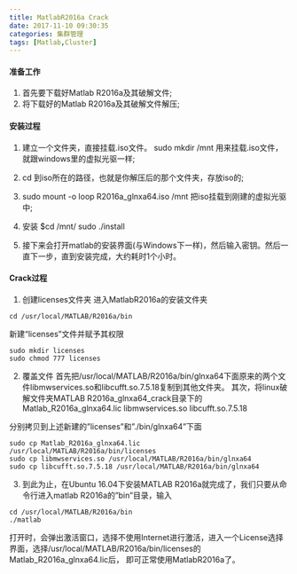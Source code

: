 ```yaml
---
title: MatlabR2016a Crack
date: 2017-11-10 09:30:35
categories: 集群管理
tags: [Matlab,Cluster]
---
```


#### 准备工作
1. 首先要下载好Matlab R2016a及其破解文件;
2. 将下载好的Matlab R2016a及其破解文件解压;

#### 安装过程
1. 建立一个文件夹，直接挂载.iso文件。
sudo mkdir /mnt
用来挂载.iso文件，就跟windows里的虚拟光驱一样;

2. cd 到iso所在的路径，也就是你解压后的那个文件夹，存放iso的;

3. sudo mount -o loop R2016a_glnxa64.iso /mnt 把iso挂载到刚建的虚拟光驱中;

4. 安装
$cd /mnt/ 
sudo ./install
5. 接下来会打开matlab的安装界面(与Windows下一样)，然后输入密钥。然后一直下一步，直到安装完成，大约耗时1个小时。

#### Crack过程
1. 创建licenses文件夹
进入MatlabR2016a的安装文件夹
```
cd /usr/local/MATLAB/R2016a/bin
```

新建“licenses”文件并赋予其权限
```
sudo mkdir licenses
sudo chmod 777 licenses
```
<!--more-->
2. 覆盖文件
首先把/usr/local/MATLAB/R2016a/bin/glnxa64下面原来的两个文件libmwservices.so和libcufft.so.7.5.18复制到其他文件夹。
其次，将linux破解文件夹MATLAB R2016a_glnxa64_crack目录下的
Matlab_R2016a_glnxa64.lic
libmwservices.so
libcufft.so.7.5.18

分别拷贝到上述新建的”licenses”和”./bin/glnxa64”下面 
```
sudo cp Matlab_R2016a_glnxa64.lic /usr/local/MATLAB/R2016a/bin/licenses 
sudo cp libmwservices.so /usr/local/MATLAB/R2016a/bin/glnxa64 
sudo cp libcufft.so.7.5.18 /usr/local/MATLAB/R2016a/bin/glnxa64
```

3. 到此为止，在Ubuntu 16.04下安装MATLAB R2016a就完成了，我们只要从命令行进入matlab R2016a的”bin”目录，输入
```
cd /usr/local/MATLAB/R2016a/bin
./matlab
```
打开时，会弹出激活窗口，选择不使用Internet进行激活，进入一个License选择界面，选择/usr/local/MATLAB/R2016a/bin/licenses的Matlab_R2016a_glnxa64.lic后， 即可正常使用MatlabR2016a了。

